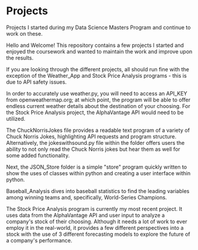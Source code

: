 # Projects
Projects I started during my Data Science Masters Program and continue to work on these.

Hello and Welcome! This repository contains a few projects I started and enjoyed the coursework and wanted to maintain the work and improve upon the results.


If you are looking through the different projects, all should run fine with the exception of the Weather_App and Stock Price Analysis programs - this is due to API safety issues.

In order to accurately use weather.py, you will need to access an API_KEY from openweathermap.org; at which point, 
the program will be able to offer endless current weather details about the destination of your choosing. For the Stock Price Analysis project, the AlphaVantage API would need to be utilized.

The ChuckNorrisJokes file provides a readable text program of a variety of Chuck Norris Jokes, highlighting API requests and program structure. 
Alternatively, the jokeswithsound.py file within the folder offers users the ability to not only read the Chuck Norris jokes but hear them as well for some added functionality.

Next, the JSON_Store folder is a simple "store" program quickly written to show the uses of classes within python and creating a user interface within python.

Baseball_Analysis dives into baseball statistics to find the leading variables among winning teams and, specifically, World-Series Champions.

The Stock Price Analysis program is currently my most recent project. It uses data from the AlphaVantage API and user input to analyze a company's stock of their choosing. Although it needs a lot of work to ever employ it in the real-world, it provides a few different perspectives into a stock with the use of 3 different forecasting models to explore the future of a company's performance.
